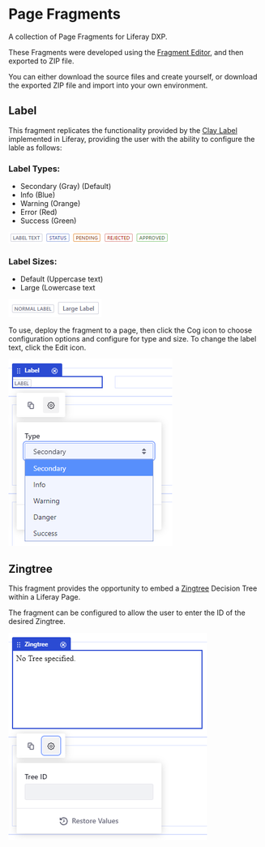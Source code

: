 # Page Fragments
A collection of Page Fragments for Liferay DXP.

These Fragments were developed using the [Fragment Editor](https://help.liferay.com/hc/en-us/articles/360029046471-Developing-Fragments), and then exported to ZIP file.

You can either download the source files and create yourself, or download the exported ZIP file and import into your own environment.

## Label

This fragment replicates the functionality provided by the [Clay Label](https://help.liferay.com/hc/en-us/articles/360028832532-Clay-Labels-and-Links#labels) implemented in Liferay, providing the user with the ability to configure the lable as follows:

### Label Types:
* Secondary (Gray) (Default)
* Info (Blue)
* Warning (Orange)
* Error (Red)
* Success (Green)

![Label Types](/doc/images/label-types.png)

### Label Sizes:
* Default (Uppercase text)
* Large (Lowercase text

![Label Sizes](/doc/images/label-sizes.png)

To use, deploy the fragment to a page, then click the Cog icon to choose configuration options and configure for type and size.  To change the label text, click the Edit icon.

![Label Configuration](/doc/images/label-config.png)

## Zingtree

This fragment provides the opportunity to embed a [Zingtree](https://zingtree.com/) Decision Tree within a Liferay Page.

The fragment can be configured to allow the user to enter the ID of the desired Zingtree.

![Zingtree Configuration](/doc/images/zingtree-config.png)

